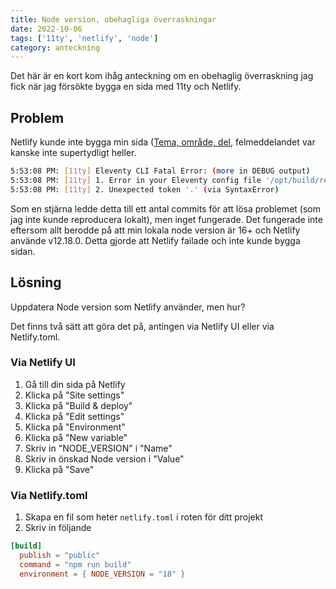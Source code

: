```yaml
---
title: Node version, obehagliga överraskningar
date: 2022-10-06
tags: ['11ty', 'netlify', 'node']
category: anteckning
---
```


Det här är en kort kom ihåg anteckning om en obehaglig överraskning jag fick när jag försökte bygga en sida med 11ty och Netlify.

## Problem

Netlify kunde inte bygga min sida ([Tema, område, del](/projekt/tema-omrade-del/), felmeddelandet var kanske inte supertydligt heller.

```bash
5:53:08 PM: [11ty] Eleventy CLI Fatal Error: (more in DEBUG output)
5:53:08 PM: [11ty] 1. Error in your Eleventy config file '/opt/build/repo/.eleventy.js'. (via EleventyConfigError)
5:53:08 PM: [11ty] 2. Unexpected token '.' (via SyntaxError)
```

Som en stjärna ledde detta till ett antal commits för att lösa problemet (som jag inte kunde reproducera lokalt), men inget fungerade. Det fungerade inte eftersom allt berodde på att min lokala node version är 16+ och Netlify använde v12.18.0. Detta gjorde att Netlify failade och inte kunde bygga sidan.

## Lösning

Uppdatera Node version som Netlify använder, men hur?

Det finns två sätt att göra det på, antingen via Netlify UI eller via Netlify.toml.

### Via Netlify UI

1. Gå till din sida på Netlify
2. Klicka på "Site settings"
3. Klicka på "Build & deploy"
4. Klicka på "Edit settings"
5. Klicka på "Environment"
6. Klicka på "New variable"
7. Skriv in "NODE_VERSION" i "Name"
8. Skriv in önskad Node version i "Value"
9. Klicka på "Save"

### Via Netlify.toml

1. Skapa en fil som heter `netlify.toml` i roten för ditt projekt
2. Skriv in följande

```toml
[build]
  publish = "public"
  command = "npm run build"
  environment = { NODE_VERSION = "18" }
```

